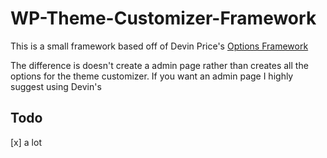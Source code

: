 WP-Theme-Customizer-Framework
=============================
This is a small framework based off of Devin Price's [Options Framework](http://wptheming.com/options-framework-theme/) 

The difference is doesn't create a admin page rather than creates all the options for the theme customizer. If you want an admin page I highly suggest using Devin's

Todo
------
[x] a lot
